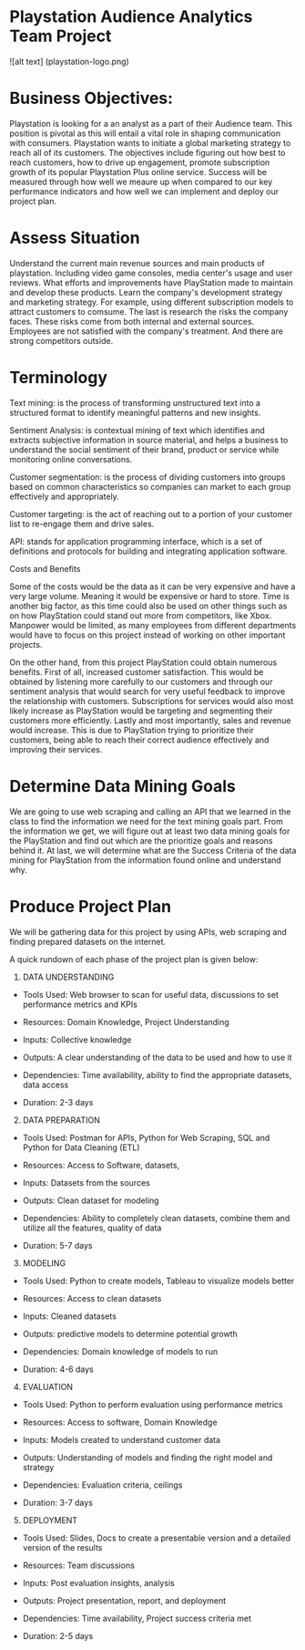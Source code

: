 # Playstation Audience Analytics Team Project
![alt text] (playstation-logo.png) 
# Business Objectives:
Playstation is looking for a an analyst as a part of their Audience team. This position is pivotal as this will entail a vital role in shaping 
communication with consumers. Playstation wants to initiate a global marketing strategy to reach all of its customers. The objectives 
include figuring out how best to reach customers, how to drive up engagement, promote subscription growth of its popular Playstation Plus online service.
Success will be measured through how well we meaure up when compared to our key performance indicators and how well we can implement and deploy our project plan. 

# Assess Situation
Understand the current main revenue sources and main products of playstation. Including video game consoles, media center's usage and user reviews. 
What efforts and improvements have PlayStation made to maintain and develop these products. Learn the company's development strategy and marketing strategy. 
For example, using different subscription models to attract customers to comsume. The last is  research the risks the company faces. 
These risks come from both internal and external sources. Employees are not satisfied with the company's treatment. And there are strong competitors outside.

# Terminology

Text mining: is the process of transforming unstructured text into a structured format to identify meaningful patterns and new insights.

Sentiment Analysis: is contextual mining of text which identifies and extracts subjective information in source material, and helps a business to 
understand the social sentiment of their brand, product or service while monitoring online conversations.

Customer segmentation: is the process of dividing customers into groups based on common characteristics so companies can market to each group effectively 
and appropriately.

Customer targeting: is the act of reaching out to a portion of your customer list to re-engage them and drive sales.

API: stands for application programming interface, which is a set of definitions and protocols for building and integrating application software.

Costs and Benefits

Some of the costs would be the data as it can be very expensive and have a very large volume. Meaning it would be expensive or hard to store. 
Time is another big factor, as this time could also be used on other things such as on how PlayStation could stand out more from competitors, like Xbox. 
Manpower would be limited, as many employees from different departments would have to focus on this project instead of working on other important projects.

On the other hand, from this project PlayStation could obtain numerous benefits. First of all, increased customer satisfaction. 
This would be obtained by listening more carefully to our customers and through our sentiment analysis that would search for very useful feedback to 
improve the relationship with customers. Subscriptions for services would also most likely increase as PlayStation would be targeting and segmenting 
their customers more efficiently. Lastly and most importantly, sales and revenue would increase. This is due to PlayStation trying to prioritize their customers, 
being able to reach their correct audience effectively and improving their services.


# Determine Data Mining Goals
We are going to use web scraping and calling an API that we learned in the class to find the information we need for the text mining goals part. 
From the information we get, we will figure out at least two data mining goals for the PlayStation and find out which are the prioritize goals 
and reasons behind it. At last, we will determine what are the Success Criteria of the data mining for PlayStation from the information found online 
and understand why.

# Produce Project Plan
We will be gathering data for this project by using APIs, web scraping and finding prepared datasets on the internet.

A quick rundown of each phase of the project plan is given below:

1. DATA UNDERSTANDING

* Tools Used: Web browser to scan for useful data, discussions to set performance metrics and KPIs

* Resources: Domain Knowledge, Project Understanding

* Inputs: Collective knowledge

* Outputs: A clear understanding of the data to be used and how to use it

* Dependencies: Time availability, ability to find the appropriate datasets, data access

* Duration: 2-3 days

2. DATA PREPARATION

* Tools Used: Postman for APIs, Python for Web Scraping, SQL and Python for Data Cleaning (ETL)

* Resources: Access to Software, datasets,

* Inputs: Datasets from the sources

* Outputs: Clean dataset for modeling

* Dependencies: Ability to completely clean datasets, combine them and utilize all the features, quality of data

* Duration: 5-7 days

3. MODELING

* Tools Used: Python to create models, Tableau to visualize models better

* Resources: Access to clean datasets

* Inputs: Cleaned datasets

* Outputs: predictive models to determine potential growth

* Dependencies: Domain knowledge of models to run

* Duration: 4-6 days

4. EVALUATION

* Tools Used: Python to perform evaluation using performance metrics

* Resources: Access to software, Domain Knowledge

* Inputs: Models created to understand customer data

* Outputs: Understanding of models and finding the right model and strategy

* Dependencies: Evaluation criteria, ceilings

* Duration: 3-7 days

5. DEPLOYMENT

* Tools Used: Slides, Docs to create a presentable version and a detailed version of the results

* Resources: Team discussions

* Inputs: Post evaluation insights, analysis

* Outputs: Project presentation, report, and deployment

* Dependencies: Time availability, Project success criteria met

* Duration: 2-5 days
